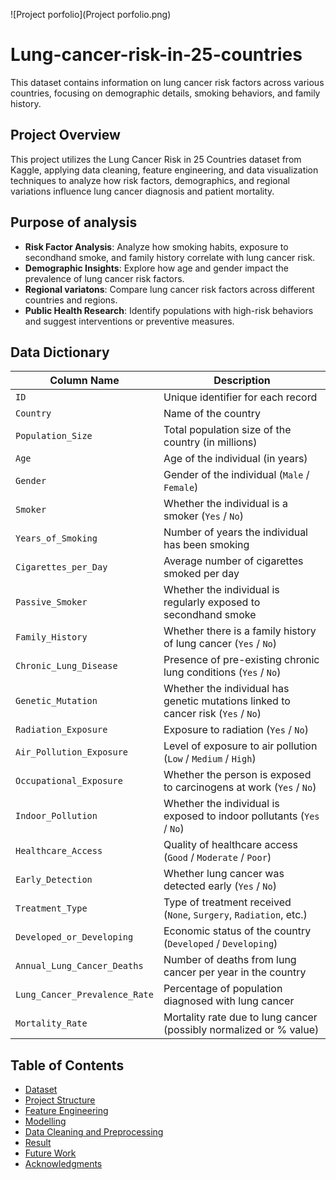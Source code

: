 ![Project porfolio](Project porfolio.png)


# Lung-cancer-risk-in-25-countries

This dataset contains information on lung cancer risk factors across various countries, focusing on demographic details, smoking behaviors, and family history.
## Project Overview

This project utilizes the Lung Cancer Risk in 25 Countries dataset from Kaggle, applying data cleaning, feature engineering, and data visualization techniques to analyze how risk factors, demographics, and regional variations influence lung cancer diagnosis and patient mortality.
## Purpose of analysis

- **Risk Factor Analysis**: Analyze how smoking habits, exposure to secondhand smoke, and family history correlate with lung cancer risk.  
- **Demographic Insights**: Explore how age and gender impact the prevalence of lung cancer risk factors.
- **Regional variatons**: Compare lung cancer risk factors across different countries and regions.    
- **Public Health Research**: Identify populations with high-risk behaviors and suggest interventions or preventive measures.

## Data Dictionary

| Column Name                      | Description                                                                 |
|----------------------------------|-----------------------------------------------------------------------------|
| `ID`                             | Unique identifier for each record                                           |
| `Country`                        | Name of the country                                                         |
| `Population_Size`               | Total population size of the country (in millions)                         |
| `Age`                            | Age of the individual (in years)                                            |
| `Gender`                         | Gender of the individual (`Male` / `Female`)                                |
| `Smoker`                         | Whether the individual is a smoker (`Yes` / `No`)                           |
| `Years_of_Smoking`              | Number of years the individual has been smoking                             |
| `Cigarettes_per_Day`           | Average number of cigarettes smoked per day                                 |
| `Passive_Smoker`                | Whether the individual is regularly exposed to secondhand smoke             |
| `Family_History`                | Whether there is a family history of lung cancer (`Yes` / `No`)             |
| `Chronic_Lung_Disease`         | Presence of pre-existing chronic lung conditions (`Yes` / `No`)             |
| `Genetic_Mutation`             | Whether the individual has genetic mutations linked to cancer risk (`Yes` / `No`) |
| `Radiation_Exposure`           | Exposure to radiation (`Yes` / `No`)                                        |
| `Air_Pollution_Exposure`       | Level of exposure to air pollution (`Low` / `Medium` / `High`)              |
| `Occupational_Exposure`        | Whether the person is exposed to carcinogens at work (`Yes` / `No`)         |
| `Indoor_Pollution`             | Whether the individual is exposed to indoor pollutants (`Yes` / `No`)       |
| `Healthcare_Access`            | Quality of healthcare access (`Good` / `Moderate` / `Poor`)                 |
| `Early_Detection`              | Whether lung cancer was detected early (`Yes` / `No`)                       |
| `Treatment_Type`               | Type of treatment received (`None`, `Surgery`, `Radiation`, etc.)           |
| `Developed_or_Developing`      | Economic status of the country (`Developed` / `Developing`)                 |
| `Annual_Lung_Cancer_Deaths`    | Number of deaths from lung cancer per year in the country                   |
| `Lung_Cancer_Prevalence_Rate` | Percentage of population diagnosed with lung cancer                         |
| `Mortality_Rate`               | Mortality rate due to lung cancer (possibly normalized or % value)          |

## Table of Contents

- [Dataset](#dataset)
- [Project Structure](#project-structure)
- [Feature Engineering](#feature-engineering)
- [Modelling](#modelling)
- [Data Cleaning and Preprocessing](#data-cleaning-and-preprocessing)
- [Result](#result)
- [Future Work](#future-work)
- [Acknowledgments](#acknowledgments)

   
